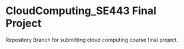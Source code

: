 # CloudComputing_SE443 Final Project
Repository Branch for submitting cloud computing course final project.
